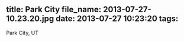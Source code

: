 title: Park City
file_name: 2013-07-27-10.23.20.jpg
date: 2013-07-27 10:23:20
tags:
---

 Park City, UT